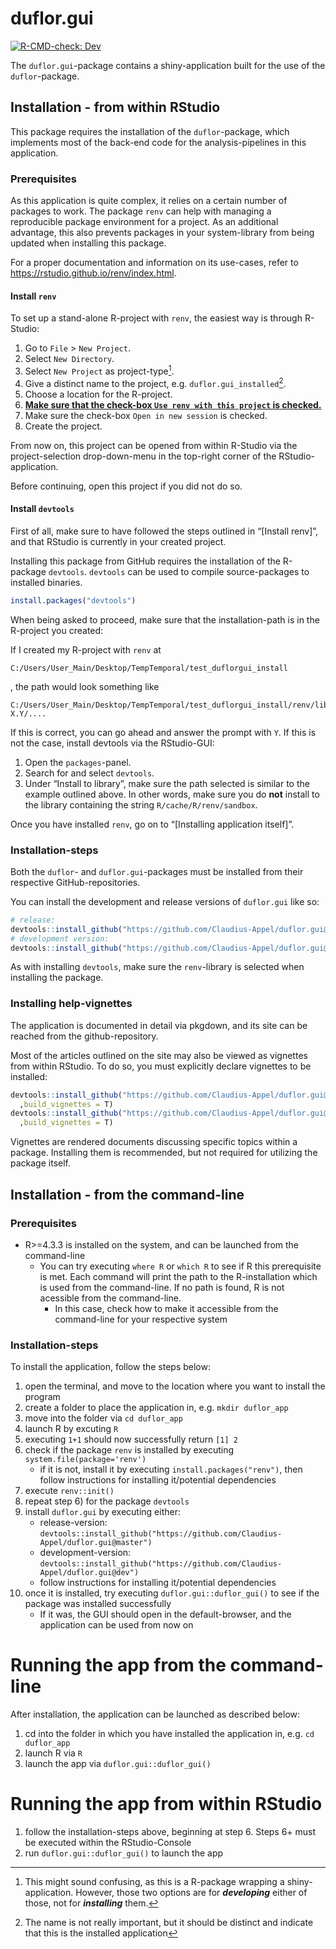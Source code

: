 
<!-- README.md is generated from README.Rmd. Please edit that file -->

# duflor.gui

<!-- badges: start -->

[![R-CMD-check:
Dev](https://github.com/Claudius-Appel/duflor.gui/actions/workflows/R-CMD-check.yaml/badge.svg?branch=dev)](https://github.com/Claudius-Appel/duflor.gui/actions/workflows/R-CMD-check.yaml)

<!-- badges: end -->

The `duflor.gui`-package contains a shiny-application built for the use
of the `duflor`-package.

## Installation - from within RStudio

This package requires the installation of the `duflor`-package, which
implements most of the back-end code for the analysis-pipelines in this
application.

### Prerequisites

As this application is quite complex, it relies on a certain number of
packages to work. The package `renv` can help with managing a
reproducible package environment for a project. As an additional
advantage, this also prevents packages in your system-library from being
updated when installing this package.

For a proper documentation and information on its use-cases, refer to
<https://rstudio.github.io/renv/index.html>.

#### Install `renv`

To set up a stand-alone R-project with `renv`, the easiest way is
through R-Studio:

1.  Go to `File` \> `New Project`.
2.  Select `New Directory`.
3.  Select `New Project` as project-type[^1].
4.  Give a distinct name to the project,
    e.g. `duflor.gui_installed`[^2].
5.  Choose a location for the R-project.
6.  <u>**Make sure that the check-box `Use renv with this project` is
    checked.**</u>
7.  Make sure the check-box `Open in new session` is checked.
8.  Create the project.

From now on, this project can be opened from within R-Studio via the
project-selection drop-down-menu in the top-right corner of the
RStudio-application.

Before continuing, open this project if you did not do so.

#### Install `devtools`

First of all, make sure to have followed the steps outlined in
“\[Install renv\]”, and that RStudio is currently in your created
project.

Installing this package from GitHub requires the installation of the
R-package `devtools`. `devtools` can be used to compile source-packages
to installed binaries.

``` r
install.packages("devtools")
```

When being asked to proceed, make sure that the installation-path is in
the R-project you created:

If I created my R-project with `renv` at

    C:/Users/User_Main/Desktop/TempTemporal/test_duflorgui_install

, the path would look something like

    C:/Users/User_Main/Desktop/TempTemporal/test_duflorgui_install/renv/library/R-X.Y/....

If this is correct, you can go ahead and answer the prompt with `Y`. If
this is not the case, install devtools via the RStudio-GUI:

1.  Open the `packages`-panel.
2.  Search for and select `devtools`.
3.  Under “Install to library”, make sure the path selected is similar
    to the example outlined above. In other words, make sure you do
    **not** install to the library containing the string
    `R/cache/R/renv/sandbox`.

Once you have installed `renv`, go on to “\[Installing application
itself\]”.

### Installation-steps

Both the `duflor`- and `duflor.gui`-packages must be installed from
their respective GitHub-repositories.

You can install the development and release versions of `duflor.gui`
like so:

``` r
# release:
devtools::install_github("https://github.com/Claudius-Appel/duflor.gui@master")
# development version:
devtools::install_github("https://github.com/Claudius-Appel/duflor.gui@dev")
```

As with installing `devtools`, make sure the `renv`-library is selected
when installing the package.

### Installing help-vignettes

The application is documented in detail via pkgdown, and its site can be
reached from the github-repository.

Most of the articles outlined on the site may also be viewed as
vignettes from within RStudio. To do so, you must explicitly declare
vignettes to be installed:

``` r
devtools::install_github("https://github.com/Claudius-Appel/duflor.gui@master"
  ,build_vignettes = T)
devtools::install_github("https://github.com/Claudius-Appel/duflor.gui@dev"
  ,build_vignettes = T)
```

Vignettes are rendered documents discussing specific topics within a
package. Installing them is recommended, but not required for utilizing
the package itself.

## Installation - from the command-line

### Prerequisites

- R\>=4.3.3 is installed on the system, and can be launched from the
  command-line
  - You can try executing `where R` or `which R` to see if R this
    prerequisite is met. Each command will print the path to the
    R-installation which is used from the command-line. If no path is
    found, R is not acessible from the command-line.
    - In this case, check how to make it accessible from the
      command-line for your respective system

### Installation-steps

To install the application, follow the steps below:

1.  open the terminal, and move to the location where you want to
    install the program
2.  create a folder to place the application in, e.g. `mkdir duflor_app`
3.  move into the folder via `cd duflor_app`
4.  launch R by excuting `R`
5.  executing `1+1` should now successfully return `[1] 2`
6.  check if the package `renv` is installed by executing
    `system.file(package='renv')`
    - if it is not, install it by executing `install.packages("renv")`,
      then follow instructions for installing it/potential dependencies
7.  execute `renv::init()`
8.  repeat step 6) for the package `devtools`
9.  install `duflor.gui` by executing either:
    - release-version:
      `devtools::install_github("https://github.com/Claudius-Appel/duflor.gui@master")`
    - development-version:
      `devtools::install_github("https://github.com/Claudius-Appel/duflor.gui@dev")`
    - follow instructions for installing it/potential dependencies
10. once it is installed, try executing `duflor.gui::duflor_gui()` to
    see if the package was installed successfully
    - If it was, the GUI should open in the default-browser, and the
      application can be used from now on

# Running the app from the command-line

After installation, the application can be launched as described below:

1.  cd into the folder in which you have installed the application in,
    e.g. `cd duflor_app`
2.  launch R via `R`
3.  launch the app via `duflor.gui::duflor_gui()`

# Running the app from within RStudio

1.  follow the installation-steps above, beginning at step 6. Steps 6+
    must be executed within the RStudio-Console
2.  run `duflor.gui::duflor_gui()` to launch the app

[^1]: This might sound confusing, as this is a R-package wrapping a
    shiny-application. However, those two options are for
    ***developing*** either of those, not for ***installing*** them.

[^2]: The name is not really important, but it should be distinct and
    indicate that this is the installed application
